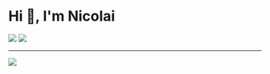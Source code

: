 <h1>Hi 👋, I'm Nicolai</h1>

![](https://github-readme-stats.vercel.app/api?username=NicolaiDybro&theme=dracula&hide_border=false&include_all_commits=true&count_private=true)
![](https://github-readme-stats.vercel.app/api/top-langs/?username=NicolaiDybro&theme=dracula&hide_border=false&include_all_commits=true&count_private=true)

---
[![](https://visitcount.itsvg.in/api?id=NicolaiDybro&icon=1&color=1)](https://visitcount.itsvg.in)
